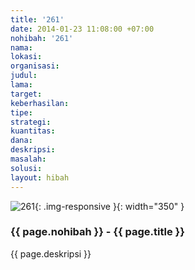 ```yaml
---
title: '261'
date: 2014-01-23 11:08:00 +07:00
nohibah: '261'
nama: 
lokasi: 
organisasi: 
judul: 
lama: 
target: 
keberhasilan: 
tipe: 
strategi: 
kuantitas: 
dana: 
deskripsi: 
masalah: 
solusi: 
layout: hibah
---
```


![261](/static/img/hibahcms/261.png){: .img-responsive }{: width="350" }

### {{ page.nohibah }} - {{ page.title }}

{{ page.deskripsi }}
